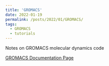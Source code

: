 ```yaml
---
title: 'GROMACS'
date: 2022-01-19
permalink: /posts/2022/01/GROMACS/
tags:
  - GROMACS
  - tutorials
---
```


Notes on GROMACS molecular dynamics code

[GROMACS Documentation Page](https://manual.gromacs.org/)
